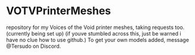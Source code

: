 # VOTVPrinterMeshes
repository for my Voices of the Void printer meshes, taking requests too. (currently being set up)
 (if youve stumbled across this, just be warned i have no clue how to use github.)
To get your own models added, message @Tersudo on Discord.